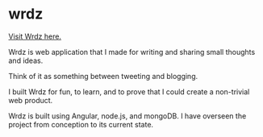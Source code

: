 wrdz
====

[Visit Wrdz here.](http://wrdz.co)

<p>Wrdz is web application that I made for writing and sharing small thoughts and ideas.</p>
<p>Think of it as something between tweeting and blogging.</p>
<p>I built Wrdz for fun, to learn, and to prove that I could create a non-trivial web product.</p>
<p>Wrdz is built using Angular, node.js, and mongoDB.  I have overseen the project from conception to its current state.</p>
